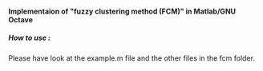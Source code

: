 #### Implementaion of  "fuzzy clustering method (FCM)" in Matlab/GNU Octave 

##### How to use :
Please have look at the example.m file and the other files in the fcm folder.

 
